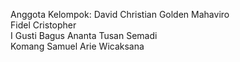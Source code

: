 Anggota Kelompok:
David Christian Golden Mahaviro  
Fidel Cristopher  
I Gusti Bagus Ananta Tusan Semadi  
Komang Samuel Arie Wicaksana
